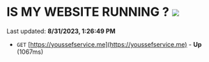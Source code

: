 # IS MY WEBSITE RUNNING ? [![](https://img.shields.io/static/v1?label=Sponsor&message=%E2%9D%A4&logo=GitHub&color=%23fe8e86)](https://github.com/sponsors/<username>)

Last updated: **8/31/2023, 1:26:49 PM**

- `GET` [https://youssefservice.me](https://youssefservice.me) - **Up** (1067ms)
